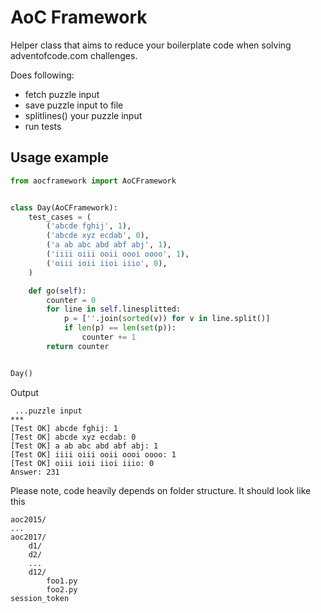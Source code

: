 AoC Framework
===
Helper class that aims to reduce your boilerplate code when solving adventofcode.com challenges.

Does following:
* fetch puzzle input
* save puzzle input to file
* splitlines() your puzzle input
* run tests

Usage example
---
```python
from aocframework import AoCFramework


class Day(AoCFramework):
    test_cases = (
        ('abcde fghij', 1),
        ('abcde xyz ecdab', 0),
        ('a ab abc abd abf abj', 1),
        ('iiii oiii ooii oooi oooo', 1),
        ('oiii ioii iioi iiio', 0),
    )

    def go(self):
        counter = 0
        for line in self.linesplitted:
            p = [''.join(sorted(v)) for v in line.split()]
            if len(p) == len(set(p)):
                counter += 1
        return counter


Day()
```
Output
```
 ...puzzle input
***
[Test OK] abcde fghij: 1
[Test OK] abcde xyz ecdab: 0
[Test OK] a ab abc abd abf abj: 1
[Test OK] iiii oiii ooii oooi oooo: 1
[Test OK] oiii ioii iioi iiio: 0
Answer: 231

```

Please note, code heavily depends on folder structure. It should look like this
```
aoc2015/
...
aoc2017/
    d1/
    d2/
    ...
    d12/
        foo1.py
        foo2.py
session_token
```